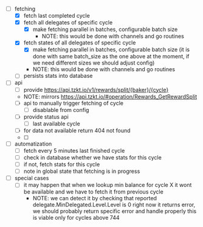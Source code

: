 - [ ] fetching
  - [x] fetch last completed cycle
  - [x] fetch all delegates of specific cycle
    - [x] make fetching parallel in batches, configurable batch size
      - NOTE: this would be done with channels and go routines
  - [x] fetch states of all delegates of specific cycle
      - [x] make fetching parallel in batches, configurable batch size (it is done with same batch_size as the one above at the moment, if we need different sizes we should adjust config)
      - NOTE: this would be done with channels and go routines
  - [ ] persists stats into database

- [ ] api 
  - [ ]  provide https://api.tzkt.io/v1/rewards/split/{baker}/{cycle}
	- NOTE: mirrors https://api.tzkt.io/#operation/Rewards_GetRewardSplit
  - [ ] api to manually trigger fetching of cycle
    - [ ] disablable from config
  - [ ] provide status api
    - [ ] last available cycle
  - [ ] for data not available return 404 not found 
  - [ ] 

- [ ] automatization
  - [ ] fetch every 5 minutes last finished cycle
  - [ ] check in database whether we have stats for this cycle
  - [ ] if not, fetch stats for this cycle
  - [ ] note in global state that fetching is in progress

- [ ] special cases
  - [ ] it may happen that when we lookup min balance for cycle X it wont be available and we have to fetch it from previous cycle
    - NOTE: we can detect it by checking that reported delegate.MinDelegated.Level.Level is 0
      right now it returns error, we should probably return specific error and handle properly
	  this is viable only for cycles above 744
